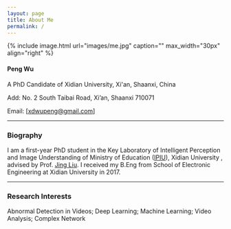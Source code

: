 ```yaml
---
layout: page
title: About Me
permalink: /
---
```


{% include image.html url="images/me.jpg" caption="" max_width="30px" align="right" %}

#### Peng Wu

A PhD Candidate of Xidian University, Xi'an, Shaanxi, China

Add: No. 2 South Taibai Road, Xi’an, Shaanxi 710071

Email: [[xdwupeng@gmail.com](xdwupeng@gmail.com)]

---

### Biography

I am a first-year PhD student in the Key Laboratory of Intelligent Perception and Image Understanding of Ministry of Education ([IPIU](http://see.xidian.edu.cn/iiip/)), Xidian University , advised by Prof. [Jing Liu](http://web.xidian.edu.cn/liujing/). I received my B.Eng from School of  Electronic Engineering at Xidian University in 2017.

---

### Research Interests

Abnormal Detection in Videos; Deep Learning; Machine Learning; Video Analysis; Complex Network
